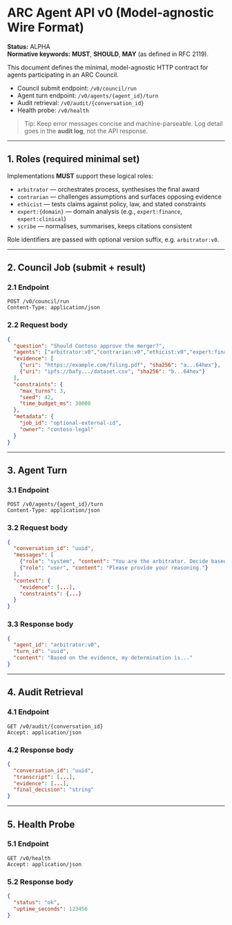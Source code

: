 # ARC Agent API v0 (Model-agnostic Wire Format)

**Status:** ALPHA  
**Normative keywords:** **MUST**, **SHOULD**, **MAY** (as defined in RFC 2119).

This document defines the minimal, model-agnostic HTTP contract for agents participating in an ARC Council.

- Council submit endpoint: `/v0/council/run`
- Agent turn endpoint: `/v0/agents/{agent_id}/turn`
- Audit retrieval: `/v0/audit/{conversation_id}`
- Health probe: `/v0/health`

> Tip: Keep error messages concise and machine-parseable. Log detail goes in the **audit log**, not the API response.

---

## 1. Roles (required minimal set)

Implementations **MUST** support these logical roles:

- `arbitrator` — orchestrates process, synthesises the final award
- `contrarian` — challenges assumptions and surfaces opposing evidence
- `ethicist` — tests claims against policy, law, and stated constraints
- `expert:{domain}` — domain analysis (e.g., `expert:finance`, `expert:clinical`)
- `scribe` — normalises, summarises, keeps citations consistent

Role identifiers are passed with optional version suffix, e.g. `arbitrator:v0`.

---

## 2. Council Job (submit + result)

### 2.1 Endpoint
`POST /v0/council/run`  
`Content-Type: application/json`

### 2.2 Request body
```json
{
  "question": "Should Contoso approve the merger?",
  "agents": ["arbitrator:v0","contrarian:v0","ethicist:v0","expert:finance:v0","scribe:v0"],
  "evidence": [
    {"uri": "https://example.com/filing.pdf", "sha256": "a...64hex"},
    {"uri": "ipfs://bafy.../dataset.csv", "sha256": "b...64hex"}
  ],
  "constraints": {
    "max_turns": 3,
    "seed": 42,
    "time_budget_ms": 30000
  },
  "metadata": {
    "job_id": "optional-external-id",
    "owner": "contoso-legal"
  }
}
```

---

## 3. Agent Turn

### 3.1 Endpoint
`POST /v0/agents/{agent_id}/turn`  
`Content-Type: application/json`

### 3.2 Request body
```json
{
  "conversation_id": "uuid",
  "messages": [
    {"role": "system", "content": "You are the arbitrator. Decide based on evidence."},
    {"role": "user", "content": "Please provide your reasoning."}
  ],
  "context": {
    "evidence": [...],
    "constraints": {...}
  }
}
```

### 3.3 Response body
```json
{
  "agent_id": "arbitrator:v0",
  "turn_id": "uuid",
  "content": "Based on the evidence, my determination is..."
}
```

---

## 4. Audit Retrieval

### 4.1 Endpoint
`GET /v0/audit/{conversation_id}`  
`Accept: application/json`

### 4.2 Response body
```json
{
  "conversation_id": "uuid",
  "transcript": [...],
  "evidence": [...],
  "final_decision": "string"
}
```

---

## 5. Health Probe

### 5.1 Endpoint
`GET /v0/health`  
`Accept: application/json`

### 5.2 Response body
```json
{
  "status": "ok",
  "uptime_seconds": 123456
}
```
